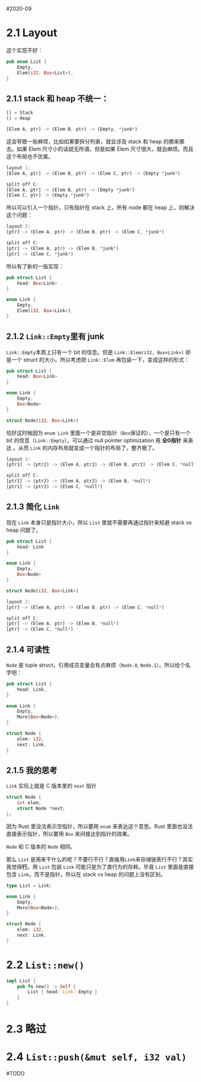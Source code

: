 #2020-09 

# 2.1 Layout
这个实现不好：
``` Rust
pub enum List {
    Empty,
    Elem(i32, Box<List>),
}
```

## 2.1.1  stack 和 heap 不统一：
``` Rust
[] = Stack
() = Heap

[Elem A, ptr] -> (Elem B, ptr) -> (Empty, *junk*)
```

这会导致一些麻烦，比如如果要拆分列表，就会涉及 stack 和 heap 的挪来挪去。如果 Elem 尺寸小的话就无所谓。但是如果 Elem 尺寸很大，就会麻烦。而且这个布局也不优美。
``` Rust
layout 1:
[Elem A, ptr] -> (Elem B, ptr) -> (Elem C, ptr) -> (Empty *junk*)

split off C:
[Elem A, ptr] -> (Elem B, ptr) -> (Empty *junk*)
[Elem C, ptr] -> (Empty *junk*)
```

所以可以引入一个指针，只有指针在 stack 上，所有 node 都在 heap 上，则解决这个问题：
``` Rust
layout 2:
[ptr] -> (Elem A, ptr) -> (Elem B, ptr) -> (Elem C, *junk*)

split off C:
[ptr] -> (Elem A, ptr) -> (Elem B, *junk*)
[ptr] -> (Elem C, *junk*)

```

所以有了新的一版实现：
``` Rust
pub struct List {
	head: Box<Link>
}

enum Link {
    Empty,
    Elem(i32, Box<Link>),
}
```

## 2.1.2 `Link::Empty`里有 junk

`Link::Empty`本质上只有一个 bit 的信息。但是 `Link::Elem(i32, Box<Link>)` 却是一个 struct 的大小。所以考虑把 `Link::Elem` 再包装一下，变成这样的形式：
``` Rust
pub struct List {
	head: Box<Link>
}

enum Link {
	Empty,
	Box<Node>
}

struct Node(i32, Box<Link>)
```

恰好这时候因为 `enum Link` 里面一个是非空指针（`Box`保证的），一个是只有一个 bit 的信息（`Link::Empty`），可以通过 null pointer optimization 用 **全0指针** 来表达 。从而 `Link` 的内存布局就变成一个指针的布局了，整齐极了。

``` Rust
layout 2:
[ptr1] -> (ptr2) -> (Elem A, ptr2) -> (Elem B, ptr2) -> (Elem C, *null*)

split off C:
[ptr1] -> (ptr2) -> (Elem A, ptr2) -> (Elem B, *null*)
[ptr1] -> (ptr2) -> (Elem C, *null*)
```

## 2.1.3 简化 `Link`
现在 `Link` 本身只是指针大小，所以 `List` 里就不需要再通过指针来规避 stack vs heap 问题了。
``` Rust
pub struct List {
	head: Link
}

enum Link {
	Empty,
	Box<Node>
}

struct Node(i32, Box<Link>)
```

``` Rust
layout 2:
[ptr] -> (Elem A, ptr) -> (Elem B, ptr) -> (Elem C, *null*)

split off C:
[ptr] -> (Elem A, ptr) -> (Elem B, *null*)
[ptr] -> (Elem C, *null*)
```

## 2.1.4 可读性
`Node` 是 tuple struct，引用成员变量会有点麻烦（`Node.0`, `Node.1`）。所以给个名字吧：
``` Rust
pub struct List {
    head: Link,
}

enum Link {
    Empty,
    More(Box<Node>),
}

struct Node {
    elem: i32,
    next: Link,
}
```

## 2.1.5 我的思考
`Link` 实际上就是 C 版本里的 `next` 指针
``` C
struct Node {
	int elem;
	struct Node *next;
};
```
因为 Rust 里没法表示空指针，所以要用 `enum` 来表达这个意思。Rust 里面也没法直接表示指针，所以要用 `Box` 来间接达到指针的效果。

`Node` 和 C 版本的 `Node` 相同。

那么 `List` 是用来干什么的呢？不要行不行？直接用`Link`来存储链表行不行？其实我觉得**行**。用 `List` 包装 `Link` 可能只是为了类行为的存粹。毕竟 `List` 里面是直接包含 `Link`，而不是指针，所以在 stack vs heap 的问题上没有区别。
``` Rust
type List = Link;

enum Link {
    Empty,
    More(Box<Node>),
}

struct Node {
    elem: i32,
    next: Link,
}
```


# 2.2 `List::new()`
``` Rust
impl List {
    pub fn new() -> Self {
        List { head: Link::Empty }
    }
}
```

# 2.3 略过

# 2.4 `List::push(&mut self, i32 val)`
#TODO 